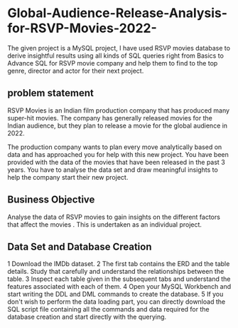 # Global-Audience-Release-Analysis-for-RSVP-Movies-2022-
The given project is a MySQL project, I have used RSVP movies database to derive insightful results using all kinds of SQL queries right from Basics to Advance SQL for RSVP movie company and help them to find to the top genre, director and actor for their next project.
## problem statement
RSVP Movies is an Indian film production company that has produced many super-hit movies. The company has generally released movies for the Indian audience, but they plan to release a movie for the global audience in 2022.

The production company wants to plan every move analytically based on data and has approached you for help with this new project. You have been provided with the data of the movies that have been released in the past 3 years. You have to analyse the data set and draw meaningful insights to help the company start their new project.

## Business Objective 
 Analyse the data of RSVP movies to gain insights on the different factors that affect the movies . This is undertaken as an individual project.
 
## Data Set and Database Creation
1 Download the IMDb dataset.
2 The first tab contains the ERD and the table details. Study that carefully and understand the relationships between the table.
3 Inspect each table given in the subsequent tabs and understand the features associated with each of them.
4 Open your MySQL Workbench and start writing the DDL and DML commands to create the database.
5 If you don't wish to perform the data loading part, you can directly download the SQL script file containing all the commands and data required for the database creation and start directly with the querying.

 

